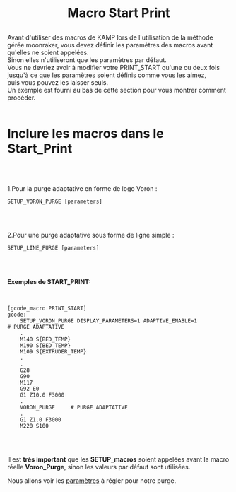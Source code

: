 ##  ##

<div align="center">
  
# **Macro Start Print** #
  
</div>

##  ##

Avant d'utiliser des macros de KAMP lors de l'utilisation de la méthode gérée moonraker, vous devez définir les paramètres des macros avant qu'elles ne soient appelées.
<br>
Sinon elles n'utiliseront que les paramètres par défaut. 
<br>
Vous ne devriez avoir à modifier votre PRINT_START qu'une ou deux fois jusqu'à ce que les paramètres soient définis comme vous les aimez,
<br>
puis vous pouvez les laisser seuls.
<br>
Un exemple est fourni au bas de cette section pour vous montrer comment procéder.
<br>
<br>

## ## 

# **Inclure les macros dans le Start_Print** #

<br>
    
## ##
1.Pour la purge adaptative en forme de logo Voron :

```
SETUP_VORON_PURGE [parameters]
```

<br>

## ##
2.Pour une purge adaptative sous forme de ligne simple :

```
SETUP_LINE_PURGE [parameters]
```

<br>

## ##

**Exemples de START_PRINT:**

<br>

```
[gcode_macro PRINT_START]
gcode:
    SETUP_VORON_PURGE DISPLAY_PARAMETERS=1 ADAPTIVE_ENABLE=1           # PURGE ADAPTATIVE
    .
    M140 S{BED_TEMP}
    M190 S{BED_TEMP}
    M109 S{EXTRUDER_TEMP}
    .
    .
    G28     
    G90     
    M117    
    G92 E0  
    G1 Z10.0 F3000  
    .
    VORON_PURGE     # PURGE ADAPTATIVE 
    .
    G1 Z1.0 F3000   
    M220 S100       
```

<br>

## ##

Il est **très important** que les **SETUP_macros** soient appelées avant la macro réelle **Voron_Purge**, sinon les valeurs par défaut sont utilisées.
<br>

Nous allons voir les [paramètres](https://github.com/Eloura74/Purge_Adaptive_Klipper/blob/main/Param%C3%A8tres.md) à régler pour notre purge.
